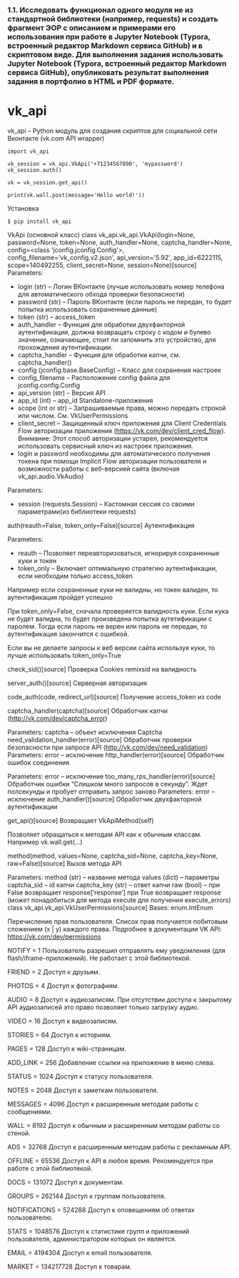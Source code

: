 ### 1.1. Исследовать функционал одного модуля не из стандартной библиотеки (например, requests) и создать фрагмент ЭОР с описанием и примерами его использования при работе в Jupyter Notebook (Typora, встроенный редактор Markdown сервиса GitHub) и в скриптовом виде. Для выполнения задания использовать Jupyter Notebook (Typora, встроенный редактор Markdown сервиса GitHub), опубликовать результат выполнения задания в портфолио в HTML и PDF формате. 

# vk_api

vk_api – Python модуль для создания скриптов для социальной сети Вконтакте (vk.com API wrapper)

```
import vk_api

vk_session = vk_api.VkApi('+71234567890', 'mypassword')
vk_session.auth()

vk = vk_session.get_api()

print(vk.wall.post(message='Hello world!'))
```

Установка
```
$ pip install vk_api
```

VkApi (основной класс)
class vk_api.vk_api.VkApi(login=None, password=None, token=None, auth_handler=None, captcha_handler=None, config=<class 'jconfig.jconfig.Config'>, config_filename='vk_config.v2.json', api_version='5.92', app_id=6222115, scope=140492255, client_secret=None, session=None)[source]
Parameters:	
* login (str) – Логин ВКонтакте (лучше использовать номер телефона для автоматического обхода проверки безопасности)
* password (str) – Пароль ВКонтакте (если пароль не передан, то будет попытка использовать сохраненные данные)
* token (str) – access_token
* auth_handler – Функция для обработки двухфакторной аутентификации, должна возвращать строку с кодом и булево значение, означающее, стоит ли запомнить это устройство, для прохождения аутентификации.
* captcha_handler – Функция для обработки капчи, см. captcha_handler()
* config (jconfig.base.BaseConfig) – Класс для сохранения настроек
* config_filename – Расположение config файла для jconfig.config.Config
* api_version (str) – Версия API
* app_id (int) – app_id Standalone-приложения
* scope (int or str) – Запрашиваемые права, можно передать строкой или числом. См. VkUserPermissions
* client_secret – Защищенный ключ приложения для Client Credentials Flow авторизации приложения (https://vk.com/dev/client_cred_flow). Внимание: Этот способ авторизации устарел, рекомендуется использовать сервисный ключ из настроек приложения.
* login и password необходимы для автоматического получения токена при помощи Implicit Flow авторизации пользователя и возможности работы с веб-версией сайта (включая vk_api.audio.VkAudio)

Parameters:	
* session (requests.Session) – Кастомная сессия со своими параметрами(из библиотеки requests)

auth(reauth=False, token_only=False)[source]
Аутентификация

Parameters:	
* reauth – Позволяет переавторизоваться, игнорируя сохраненные куки и токен
* token_only –
Включает оптимальную стратегию аутентификации, если необходим только access_token

Например если сохраненные куки не валидны, но токен валиден, то аутентификация пройдет успешно

При token_only=False, сначала проверяется валидность куки. Если кука не будет валидна, то будет произведена попытка аутетификации с паролем. Тогда если пароль не верен или пароль не передан, то аутентификация закончится с ошибкой.

Если вы не делаете запросы к веб версии сайта используя куки, то лучше использовать token_only=True

check_sid()[source]
Проверка Cookies remixsid на валидность

server_auth()[source]
Серверная авторизация

code_auth(code, redirect_url)[source]
Получение access_token из code

captcha_handler(captcha)[source]
Обработчик капчи (http://vk.com/dev/captcha_error)

Parameters:	captcha – объект исключения Captcha
need_validation_handler(error)[source]
Обработчик проверки безопасности при запросе API
(http://vk.com/dev/need_validation)
Parameters:	error – исключение
http_handler(error)[source]
Обработчик ошибок соединения

Parameters:	error – исключение
too_many_rps_handler(error)[source]
Обработчик ошибки “Слишком много запросов в секунду”.
Ждет полсекунды и пробует отправить запрос заново
Parameters:	error – исключение
auth_handler()[source]
Обработчик двухфакторной аутентификации

get_api()[source]
Возвращает VkApiMethod(self)

Позволяет обращаться к методам API как к обычным классам. Например vk.wall.get(…)

method(method, values=None, captcha_sid=None, captcha_key=None, raw=False)[source]
Вызов метода API

Parameters:	
method (str) – название метода
values (dict) – параметры
captcha_sid – id капчи
captcha_key (str) – ответ капчи
raw (bool) – при False возвращает response[‘response’] при True возвращает response (может понадобиться для метода execute для получения execute_errors)
class vk_api.vk_api.VkUserPermissions[source]
Bases: enum.IntEnum

Перечисление прав пользователя. Список прав получается побитовым сложением (x | y) каждого права. Подробнее в документации VK API: https://vk.com/dev/permissions

NOTIFY = 1
Пользователь разрешил отправлять ему уведомления (для flash/iframe-приложений). Не работает с этой библиотекой.

FRIEND = 2
Доступ к друзьям.

PHOTOS = 4
Доступ к фотографиям.

AUDIO = 8
Доступ к аудиозаписям. При отсутствии доступа к закрытому API аудиозаписей это право позволяет только загрузку аудио.

VIDEO = 16
Доступ к видеозаписям.

STORIES = 64
Доступ к историям.

PAGES = 128
Доступ к wiki-страницам.

ADD_LINK = 256
Добавление ссылки на приложение в меню слева.

STATUS = 1024
Доступ к статусу пользователя.

NOTES = 2048
Доступ к заметкам пользователя.

MESSAGES = 4096
Доступ к расширенным методам работы с сообщениями.

WALL = 8192
Доступ к обычным и расширенным методам работы со стеной.

ADS = 32768
Доступ к расширенным методам работы с рекламным API.

OFFLINE = 65536
Доступ к API в любое время. Рекомендуется при работе с этой библиотекой.

DOCS = 131072
Доступ к документам.

GROUPS = 262144
Доступ к группам пользователя.

NOTIFICATIONS = 524288
Доступ к оповещениям об ответах пользователю.

STATS = 1048576
Доступ к статистике групп и приложений пользователя, администратором которых он является.

EMAIL = 4194304
Доступ к email пользователя.

MARKET = 134217728
Доступ к товарам.
